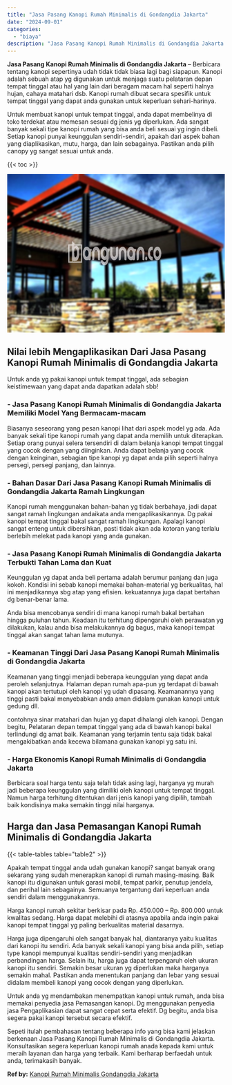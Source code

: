 ```yaml
---
title: "Jasa Pasang Kanopi Rumah Minimalis di Gondangdia Jakarta"
date: "2024-09-01"
categories: 
  - "biaya"
description: "Jasa Pasang Kanopi Rumah Minimalis di Gondangdia Jakarta. Sepeti itulah pembahasan tentang beberapa info yang bisa kami jelaskan berkenaan Jasa Pasang Kanopi..."
---
```


**Jasa Pasang Kanopi Rumah Minimalis di Gondangdia Jakarta** – Berbicara tentang kanopi sepertinya udah tidak tidak biasa lagi bagi siapapun. Kanopi adalah sebuah atap yg digunakan untuk menjaga suatu pelataran depan tempat tinggal atau hal yang lain dari beragam macam hal seperti halnya hujan, cahaya matahari dsb. Kanopi rumah dibuat secara spesifik untuk tempat tinggal yang dapat anda gunakan untuk keperluan sehari-harinya.

Untuk membuat kanopi untuk tempat tinggal, anda dapat membelinya di toko terdekat atau memesan sesuai dg jenis yg diperlukan. Ada sangat banyak sekali tipe kanopi rumah yang bisa anda beli sesuai yg ingin dibeli. Setiap kanopi punyai keunggulan sendiri-sendiri, apakah dari aspek bahan yang diaplikasikan, mutu, harga, dan lain sebagainya. Pastikan anda pilih canopy yg sangat sesuai untuk anda.

{{< toc >}}

![Jasa Pasang Kanopi Rumah Minimalis di Gondangdia Jakarta](/images/harga-kanopi-minimalis-12.png)

## Nilai lebih Mengaplikasikan Dari Jasa Pasang Kanopi Rumah Minimalis di Gondangdia Jakarta

Untuk anda yg pakai kanopi untuk tempat tinggal, ada sebagian keistimewaan yang dapat anda dapatkan adalah sbb!

### \- Jasa Pasang Kanopi Rumah Minimalis di Gondangdia Jakarta Memiliki Model Yang Bermacam-macam

Biasanya seseorang yang pesan kanopi lihat dari aspek model yg ada. Ada banyak sekali tipe kanopi rumah yang dapat anda memilih untuk diterapkan. Setiap orang punyai selera tersendiri di dalam belanja kanopi tempat tinggal yang cocok dengan yang diinginkan. Anda dapat belanja yang cocok dengan keinginan, sebagian tipe kanopi yg dapat anda pilih seperti halnya persegi, persegi panjang, dan lainnya.

### \- Bahan Dasar Dari Jasa Pasang Kanopi Rumah Minimalis di Gondangdia Jakarta Ramah Lingkungan

Kanopi rumah menggunakan bahan-bahan yg tidak berbahaya, jadi dapat sangat ramah lingkungan andaikata anda mengaplikasikannya. Dg pakai kanopi tempat tinggal bakal sangat ramah lingkungan. Apalagi kanopi sangat enteng untuk dibersihkan, pasti tidak akan ada kotoran yang terlalu berlebih melekat pada kanopi yang anda gunakan.

### \- Jasa Pasang Kanopi Rumah Minimalis di Gondangdia Jakarta Terbukti Tahan Lama dan Kuat

Keunggulan yg dapat anda beli pertama adalah berumur panjang dan juga kokoh. Kondisi ini sebab kanopi memakai bahan-material yg berkualitas, hal ini menjadikannya sbg atap yang efisien. kekuatannya juga dapat bertahan dg benar-benar lama.

Anda bisa mencobanya sendiri di mana kanopi rumah bakal bertahan hingga puluhan tahun. Keadaan itu terhitung dipengaruhi oleh perawatan yg dilakukan, kalau anda bisa melakukannya dg bagus, maka kanopi tempat tinggal akan sangat tahan lama mutunya.

### \- Keamanan Tinggi Dari Jasa Pasang Kanopi Rumah Minimalis di Gondangdia Jakarta

Keamanan yang tinggi menjadi beberapa keunggulan yang dapat anda peroleh selanjutnya. Halaman depan rumah apa-pun yg terdapat di bawah kanopi akan tertutupi oleh kanopi yg udah dipasang. Keamanannya yang tinggi pasti bakal menyebabkan anda aman didalam gunakan kanopi untuk gedung dll.

contohnya sinar matahari dan hujan yg dapat dihalangi oleh kanopi. Dengan begitu, Pelataran depan tempat tinggal yang ada di bawah kanopi bakal terlindungi dg amat baik. Keamanan yang terjamin tentu saja tidak bakal mengakibatkan anda kecewa bilamana gunakan kanopi yg satu ini.

### \- Harga Ekonomis Kanopi Rumah Minimalis di Gondangdia Jakarta

Berbicara soal harga tentu saja telah tidak asing lagi, harganya yg murah jadi beberapa keunggulan yang dimiliki oleh kanopi untuk tempat tinggal. Namun harga terhitung ditentukan dari jenis kanopi yang dipilih, tambah baik kondisinya maka semakin tinggi nilai harganya.

## Harga dan Jasa Pemasangan Kanopi Rumah Minimalis di Gondangdia Jakarta

{{< table-tables table="table2" >}}

Apakah tempat tinggal anda udah gunakan kanopi? sangat banyak orang sekarang yang sudah menerapkan kanopi di rumah masing-masing. Baik kanopi itu digunakan untuk garasi mobil, tempat parkir, penutup jendela, dan perihal lain sebagainya. Semuanya tergantung dari keperluan anda sendiri dalam menggunakannya.

Harga kanopi rumah sekitar berkisar pada Rp. 450.000 – Rp. 800.000 untuk kwalitas sedang. Harga dapat melebihi di atasnya apabila anda ingin pakai kanopi tempat tinggal yg paling berkualitas material dasarnya.

Harga juga dipengaruhi oleh sangat banyak hal, diantaranya yaitu kualitas dari kanopi itu sendiri. Ada banyak sekali kanopi yang bisa anda pilih, setiap type kanopi mempunyai kualitas sendiri-sendiri yang menjadikan perbandingan harga. Selain itu, harga juga dapat terpengaruh oleh ukuran kanopi itu sendiri. Semakin besar ukuran yg diperlukan maka harganya semakin mahal. Pastikan anda menentukan panjang dan lebar yang sesuai didalam membeli kanopi yang cocok dengan yang diperlukan.

Untuk anda yg mendambakan menempatkan kanopi untuk rumah, anda bisa memakai penyedia jasa Pemasangan kanopi. Dg menggunakan penyedia jasa Pengaplikasian dapat sangat cepat serta efektif. Dg begitu, anda bisa segera pakai kanopi tersebut secara efektif.

Sepeti itulah pembahasan tentang beberapa info yang bisa kami jelaskan berkenaan Jasa Pasang Kanopi Rumah Minimalis di Gondangdia Jakarta. Konsultasikan segera keperluan kanopi rumah anada kepada kami untuk meraih layanan dan harga yang terbaik. Kami berharap berfaedah untuk anda, terimakasih banyak.

**Ref by:**  [Kanopi Rumah Minimalis Gondangdia Jakarta](https://id.wikipedia.org/wiki/Kanopi)
